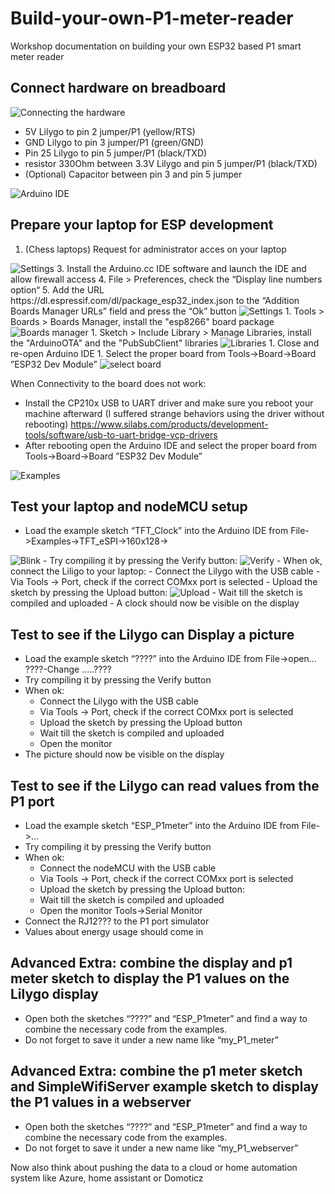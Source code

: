 # Build-your-own-P1-meter-reader
Workshop documentation on building your own ESP32 based P1 smart meter reader

## Connect hardware on breadboard

<img src="https://github.com/bokse001/Build-your-own-P1-meter-reader/blob/main/images/lilygo_p1_meter_reader.png?raw=true" alt="Connecting the hardware">

- 5V Lilygo to pin 2 jumper/P1 (yellow/RTS)
- GND Lilygo to pin 3 jumper/P1 (green/GND)
- Pin 25 Lilygo to pin 5 jumper/P1 (black/TXD)
- resistor 330Ohm between 3.3V Lilygo and pin 5 jumper/P1 (black/TXD)
- (Optional) Capacitor between pin 3 and pin 5 jumper

<img src="https://github.com/bokse001/Build-your-own-P1-meter-reader/blob/main/images/IDE.png?raw=true" alt="Arduino IDE">
 
## Prepare your laptop for ESP development
1. (Chess laptops) Request for administrator acces on your laptop
<img src="https://github.com/bokse001/Build-your-own-P1-meter-reader/blob/main/images/RequestAdminAccess.JPG?raw=true" alt="Settings">
3. Install the Arduino.cc IDE software and launch the IDE and allow firewall access
4. File > Preferences, check the “Display line numbers option“
5. Add the URL https://dl.espressif.com/dl/package_esp32_index.json to the “Addition Boards Manager URLs” field and press the “Ok” button
<img src="https://github.com/bokse001/Build-your-own-P1-meter-reader/blob/main/images/settings.png?raw=true" alt="Settings">
1. Tools > Boards > Boards Manager, install the "esp8266" board package
<img src="https://github.com/bokse001/Build-your-own-P1-meter-reader/blob/main/images/boards.png?raw=true" alt="Boards manager">
1. Sketch > Include Library > Manage Libraries, install the "ArduinoOTA" and the "PubSubClient" libraries
<img src="https://github.com/bokse001/Build-your-own-P1-meter-reader/blob/main/images/libraries.png?raw=true" alt="Libraries">
1. Close and re-open Arduino IDE
1. Select the proper board from Tools->Board->Board ”ESP32 Dev Module”
<img src="https://github.com/bokse001/Build-your-own-P1-meter-reader/blob/main/images/select-board.png?raw=true" alt="select board">

When Connectivity to the board does not work:
- Install the CP210x USB to UART driver and make sure you reboot your machine afterward (I suffered strange behaviors using the driver without rebooting) https://www.silabs.com/products/development-tools/software/usb-to-uart-bridge-vcp-drivers
- After rebooting open the Arduino IDE and select the proper board from Tools->Board->Board ”ESP32 Dev Module”
<img src="https://github.com/bokse001/Build-your-own-P1-meter-reader/blob/main/images/examples.png?raw=true" alt="Examples">


## Test your laptop and nodeMCU setup
- Load the example sketch “TFT_Clock” into the Arduino IDE from File->Examples->TFT_eSPI->160x128->
<img src="https://github.com/bokse001/Build-your-own-P1-meter-reader/blob/main/images/blink.png?raw=true" alt="Blink">
- Try compiling it by pressing the Verify button: 
<img src="https://github.com/bokse001/Build-your-own-P1-meter-reader/blob/main/images/verify.png?raw=true" alt="Verify">
- When ok, connect the Liligo to your laptop:
	- 	Connect the Lilygo with the USB cable
	- 	Via Tools -> Port, check if the correct COMxx port is selected
	- 	Upload the sketch by pressing the Upload button:
	<img src="https://github.com/bokse001/Build-your-own-P1-meter-reader/blob/main/images/upload.png?raw=true" alt="Upload">
	- 	Wait till the sketch is compiled and uploaded
- A clock should now be visible on the display

## Test to see if the Lilygo can Display a picture
- Load the example sketch “????” into the Arduino IDE from File->open...
????-Change .....????
- Try compiling it by pressing the Verify button 
- When ok:
	- 	Connect the Lilygo with the USB cable
	- 	Via Tools -> Port, check if the correct COMxx port is selected
	- 	Upload the sketch by pressing the Upload button 
	- 	Wait till the sketch is compiled and uploaded
	- 	Open the monitor
- The picture should now be visible on the display

## Test to see if the Lilygo can read values from the P1 port
- Load the example sketch “ESP_P1meter” into the Arduino IDE from File->...
- Try compiling it by pressing the Verify button
- When ok:
	- 	Connect the nodeMCU with the USB cable
	- 	Via Tools -> Port, check if the correct COMxx port is selected
	- 	Upload the sketch by pressing the Upload button: 
	- 	Wait till the sketch is compiled and uploaded
	- 	Open the monitor Tools->Serial Monitor
- Connect the RJ12??? to the P1 port simulator
- Values about energy usage should come in

## Advanced Extra: combine the display and p1 meter sketch to display the P1 values on the Lilygo display
- Open both the sketches “????” and “ESP_P1meter” and find a way to combine the necessary code from the examples.
- Do not forget to save it under a new name like “my_P1_meter”

## Advanced Extra: combine the p1 meter sketch and SimpleWifiServer example sketch to display the P1 values in a webserver
- Open both the sketches “????” and “ESP_P1meter” and find a way to combine the necessary code from the examples.
- Do not forget to save it under a new name like “my_P1_webserver”

Now also think about pushing the data to a cloud or home automation system like Azure, home assistant or Domoticz
